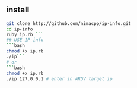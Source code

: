 ## install
```bash
git clone http://github.com/nimacpp/ip-info.git
cd ip-info
ruby ip.rb ```
## USE IP-info
```bash
chmod +x ip.rb
./ip```
# or 
```bash 
chmod +x ip.rb
./ip 127.0.0.1 # enter in ARGV target ip
```

